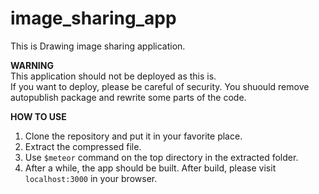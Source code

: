 # image_sharing_app

This is Drawing image sharing application.  

**WARNING**  
This application should not be deployed as this is.  
If you want to deploy, please be careful of security. You shuould remove autopublish package and rewrite some parts of the code.

**HOW TO USE**  
1. Clone the repository and put it in your favorite place.  
2. Extract the compressed file.  
3. Use `$meteor` command on the top directory in the extracted folder.  
4. After a while, the app should be built. After build, please visit `localhost:3000` in your browser.  
